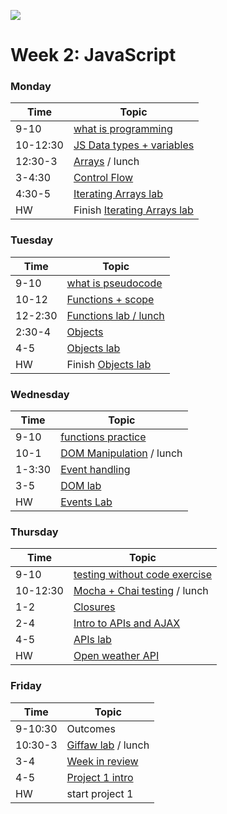 ![](https://ga-dash.s3.amazonaws.com/production/assets/logo-9f88ae6c9c3871690e33280fcf557f33.png)

# Week 2: JavaScript

### Monday

Time     |         Topic
---      | ---------------------
9-10     | [what is programming](https://git.generalassemb.ly/sureshmelvinsigera/AMEX/blob/master/Week2/Lessons/1-Monday/1-Intro-To-Programming.md)
10-12:30 | [JS Data types + variables](https://git.generalassemb.ly/sureshmelvinsigera/AMEX/blob/master/Week2/Lessons/1-Monday/2-Data-Types-And-Variables.md)
12:30-3  | [Arrays](https://git.generalassemb.ly/sureshmelvinsigera/AMEX/blob/master/Week2/Lessons/1-Monday/3-Arrays.md) / lunch
3-4:30   | [Control Flow](https://git.generalassemb.ly/sureshmelvinsigera/AMEX/blob/master/Week2/Lessons/1-Monday/4-Control-Flow.md)
4:30-5   | [Iterating Arrays lab](https://git.generalassemb.ly/sureshmelvinsigera/AMEX/blob/master/Week2/Lessons/1-Monday/5-Iterating-Arrays-Lab.md)
HW       | Finish [Iterating Arrays lab](https://git.generalassemb.ly/sureshmelvinsigera/AMEX/blob/master/Week2/Lessons/1-Monday/5-Iterating-Arrays-Lab.md)


### Tuesday

Time     |         Topic
---      | ----------------------
9-10     | [what is pseudocode](https://git.generalassemb.ly/sureshmelvinsigera/AMEX/tree/master/Week2/Lessons/2-Tuesday/1-Intro-To-Pseudocoding)
10-12    | [Functions + scope](https://git.generalassemb.ly/sureshmelvinsigera/AMEX/tree/master/Week2/Lessons/2-Tuesday/2-Functions-And-Scope)
12-2:30  | [Functions lab / lunch](https://git.generalassemb.ly/sureshmelvinsigera/AMEX/tree/master/Week2/Lessons/2-Tuesday/3-Functions-Lab)
2:30-4   | [Objects](https://git.generalassemb.ly/sureshmelvinsigera/AMEX/tree/master/Week2/Lessons/2-Tuesday/4-Objects)
4-5      | [Objects lab](https://git.generalassemb.ly/sureshmelvinsigera/AMEX/blob/master/Week2/Lessons/2-Tuesday/5-Objects-Lab/5-Objects-Lab.md)
HW       | Finish [Objects lab](https://git.generalassemb.ly/sureshmelvinsigera/AMEX/tree/master/Week2/Lessons/2-Tuesday/5-Objects-Lab)


### Wednesday

Time   |         Topic
---    | ---------------------
9-10   | [functions practice](https://git.generalassemb.ly/sureshmelvinsigera/AMEX/tree/master/Week2/Lessons/3-Wednesday/1-Functions-Lab)
10-1   | [DOM Manipulation](https://git.generalassemb.ly/sureshmelvinsigera/AMEX/tree/master/Week2/Lessons/3-Wednesday/2-DOM-Manipulation) / lunch
1-3:30 | [Event handling](https://git.generalassemb.ly/sureshmelvinsigera/AMEX/tree/master/Week2/Lessons/3-Wednesday/3-Events-Lesson)
3-5    | [DOM lab](https://git.generalassemb.ly/sureshmelvinsigera/AMEX/tree/master/Week2/Lessons/3-Wednesday/4-DOM-Manipulation-Lab)
HW     | [Events Lab](https://git.generalassemb.ly/sureshmelvinsigera/AMEX/tree/master/Week2/Lessons/3-Wednesday/5-Events-HW)


### Thursday

Time |         Topic
---  | ----------------------
9-10 | [testing without code exercise](https://git.generalassemb.ly/sureshmelvinsigera/AMEX/tree/master/Week2/Lessons/4-Thursday/1-Testing-Without-Code)
10-12:30 | [Mocha + Chai testing](https://git.generalassemb.ly/sureshmelvinsigera/AMEX/tree/master/Week2/Lessons/4-Thursday/2-Testing-With-Mocha-And-Chai) / lunch
1-2  | [Closures](https://git.generalassemb.ly/sureshmelvinsigera/AMEX/tree/master/Week2/Lessons/4-Thursday/3-Closures)
2-4  |[ Intro to APIs and AJAX](https://git.generalassemb.ly/sureshmelvinsigera/AMEX/tree/master/Week2/Lessons/4-Thursday/4-APIs-And-AJAX-Lesson)
4-5  | [APIs lab](https://git.generalassemb.ly/sureshmelvinsigera/AMEX/tree/master/Week2/Lessons/4-Thursday/5-Apis-Ajax-And-Api-Calls-Lab)
HW   | [Open weather API](https://git.generalassemb.ly/sureshmelvinsigera/AMEX/tree/master/Week2/Lessons/4-Thursday/6-Open-Weather-API-HW)


### Friday

Time       |      Topic
---        | ----------------
9-10:30    | Outcomes
10:30-3    | [Giffaw lab](https://git.generalassemb.ly/sureshmelvinsigera/AMEX/tree/master/Week2/Lessons/5-Friday/1-APIs-Lab) / lunch
3-4        | [Week in review](https://git.generalassemb.ly/sureshmelvinsigera/AMEX/blob/master/Week2/Lessons/5-Friday/2-Week-In-Review/2-Week-In-Review.md)
4-5        | [Project 1 intro](https://git.generalassemb.ly/sureshmelvinsigera/AMEX/tree/master/Week2/Lessons/5-Friday/3-First-Project)
HW         | start project 1
